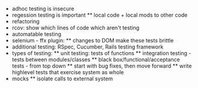 * adhoc testing is insecure
* regession testing is important
** local code + local mods to other code
* refactoring
* rcov: show which lines of code which aren't testing
* automatable testing
* selenium - ffx plugin:
** changes to DOM make these tests brittle
* additional testing: RSpec, Cucumber, Rails testing framework
* types of testing:
** unit testing: tests of functions
** integration testing - tests between modules/classes
** black box/functional/acceptance tests - from top down
** start with bug fixes, then move forward
** write highlevel tests that exercise system as whole
* mocks
** isolate calls to external system
